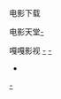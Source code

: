 
电影下载

电影天堂[-](http://www.dy2018.com)

嘎嘎影视 [-](http://www.gagays.com/) [-](http://weibo.com/u/2611261957)





-

[-](https://github.com/7900ms/github_channels/blob/master/seen.txt)

